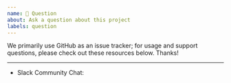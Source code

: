 ```yaml
---
name: 💬 Question
about: Ask a question about this project
labels: question
---
```


We primarily use GitHub as an issue tracker; for usage and support questions, please check out these resources below. Thanks!

---

* Slack Community Chat: <TBD>
